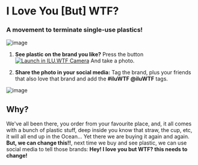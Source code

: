 # I Love You [But] WTF? 
### A movement to terminate single-use plastics!

![image](https://user-images.githubusercontent.com/5898506/200563082-4425a2de-fc12-47ab-acfc-dbf5693d9701.png)

1. **See plastic on the brand you like?** Press the button  <a href="https://ilu.wtf/camera/index.html?v=1"><img src="https://img.shields.io/badge/ILU.WTF%20Camera-00B388?logo=DoIt&logoColor=fff&style=for-the-badge" alt="Launch in ILU.WTF Camera"></a> And take a photo.

2. **Share the photo in your social media:** Tag the brand, plus your friends that also love that brand and add the **#iluWTF @iluWTF** tags.


![image](https://user-images.githubusercontent.com/5898506/200548624-99f568f3-1e71-4143-8ab9-95cd3b40265f.png)


## Why?

We've all been there, you order from your favourite place, and, it all comes with a bunch of plastic stuff, deep inside you know that straw, the cup, etc, it will all end up in the Ocean... Yet there we are buying it again and again. **But, we can change this!!**, next time we buy and see plastic, we can use social media to tell those brands: **Hey! I love you but WTF? this needs to change!**

